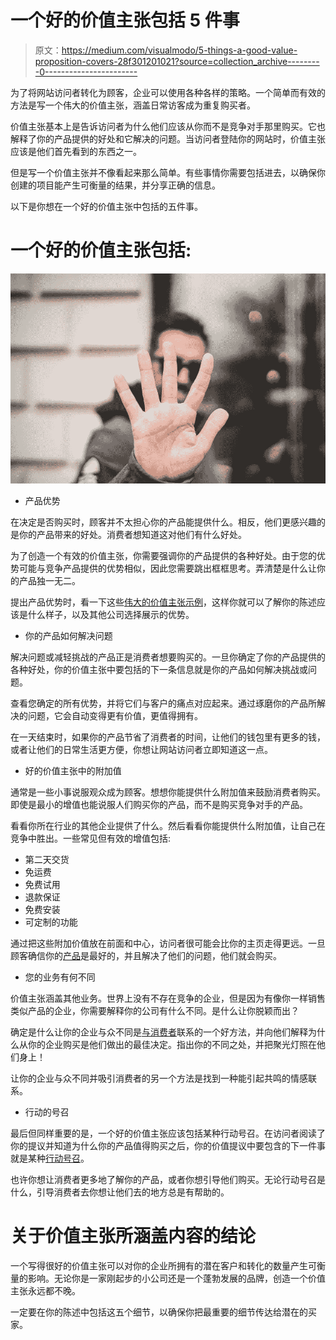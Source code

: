 # 一个好的价值主张包括 5 件事

> 原文：<https://medium.com/visualmodo/5-things-a-good-value-proposition-covers-28f301201021?source=collection_archive---------0----------------------->

为了将网站访问者转化为顾客，企业可以使用各种各样的策略。一个简单而有效的方法是写一个伟大的价值主张，涵盖日常访客成为重复购买者。

价值主张基本上是告诉访问者为什么他们应该从你而不是竞争对手那里购买。它也解释了你的产品提供的好处和它解决的问题。当访问者登陆你的网站时，价值主张应该是他们首先看到的东西之一。

但是写一个价值主张并不像看起来那么简单。有些事情你需要包括进去，以确保你创建的项目能产生可衡量的结果，并分享正确的信息。

以下是你想在一个好的价值主张中包括的五件事。

# 一个好的价值主张包括:

![](img/596b5ee15b5dc8dbfd6a9c0ddd98015f.png)

*   产品优势

在决定是否购买时，顾客并不太担心你的产品能提供什么。相反，他们更感兴趣的是你的产品带来的好处。消费者想知道这对他们有什么好处。

为了创造一个有效的价值主张，你需要强调你的产品提供的各种好处。由于您的优势可能与竞争产品提供的优势相似，因此您需要跳出框框思考。弄清楚是什么让你的产品独一无二。

提出产品优势时，看一下这些[伟大的价值主张示例](https://www.oberlo.com/blog/value-proposition)，这样你就可以了解你的陈述应该是什么样子，以及其他公司选择展示的优势。

*   你的产品如何解决问题

解决问题或减轻挑战的产品正是消费者想要购买的。一旦你确定了你的产品提供的各种好处，你的价值主张中要包括的下一条信息就是你的产品如何解决挑战或问题。

查看您确定的所有优势，并将它们与客户的痛点对应起来。通过琢磨你的产品所解决的问题，它会自动变得更有价值，更值得拥有。

在一天结束时，如果你的产品节省了消费者的时间，让他们的钱包里有更多的钱，或者让他们的日常生活更方便，你想让网站访问者立即知道这一点。

*   好的价值主张中的附加值

通常是一些小事说服观众成为顾客。想想你能提供什么附加值来鼓励消费者购买。即使是最小的增值也能说服人们购买你的产品，而不是购买竞争对手的产品。

看看你所在行业的其他企业提供了什么。然后看看你能提供什么附加值，让自己在竞争中胜出。一些常见但有效的增值包括:

*   第二天交货
*   免运费
*   免费试用
*   退款保证
*   免费安装
*   可定制的功能

通过把这些附加价值放在前面和中心，访问者很可能会比你的主页走得更远。一旦顾客确信你的[产品](https://visualmodo.com/steps-to-create-a-single-product-website-with-wordpress/)是最好的，并且解决了他们的问题，他们就会购买。

*   您的业务有何不同

价值主张涵盖其他业务。世界上没有不存在竞争的企业，但是因为有像你一样销售类似产品的企业，你需要解释你的公司有什么不同。是什么让你脱颖而出？

确定是什么让你的企业与众不同是[与消费者](https://visualmodo.com/web-design-company-tips-creating-powerful-website/)联系的一个好方法，并向他们解释为什么从你的企业购买是他们做出的最佳决定。指出你的不同之处，并把聚光灯照在他们身上！

让你的企业与众不同并吸引消费者的另一个方法是找到一种能引起共鸣的情感联系。

*   行动的号召

最后但同样重要的是，一个好的价值主张应该包括某种行动号召。在访问者阅读了你的提议并知道为什么你的产品值得购买之后，你的价值提议中要包含的下一件事就是某种[行动号召](https://visualmodo.com/call-to-action-buttons-usage-guide/)。

也许你想让消费者更多地了解你的产品，或者你想引导他们购买。无论行动号召是什么，引导消费者去你想让他们去的地方总是有帮助的。

# 关于价值主张所涵盖内容的结论

一个写得很好的价值主张可以对你的企业所拥有的潜在客户和转化的数量产生可衡量的影响。无论你是一家刚起步的小公司还是一个蓬勃发展的品牌，创造一个价值主张永远都不晚。

一定要在你的陈述中包括这五个细节，以确保你把最重要的细节传达给潜在的买家。